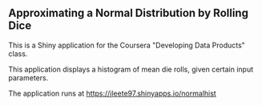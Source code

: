 ## Approximating a Normal Distribution by Rolling Dice

This is a Shiny application for the Coursera "Developing Data Products" class.

This application displays a histogram of mean die rolls, given certain input parameters.

The application runs at https://jleete97.shinyapps.io/normalhist

